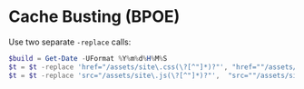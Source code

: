 # Cache Busting (BPOE)

Use two separate `-replace` calls:

```powershell
$build = Get-Date -UFormat %Y%m%d%H%M%S
$t = $t -replace 'href="/assets/site\.css(\?[^"]*)?"', "href=""/assets/site.css?v=$build"""
$t = $t -replace 'src="/assets/site\.js(\?[^"]*)?"',  "src=""/assets/site.js?v=$build"""
```
